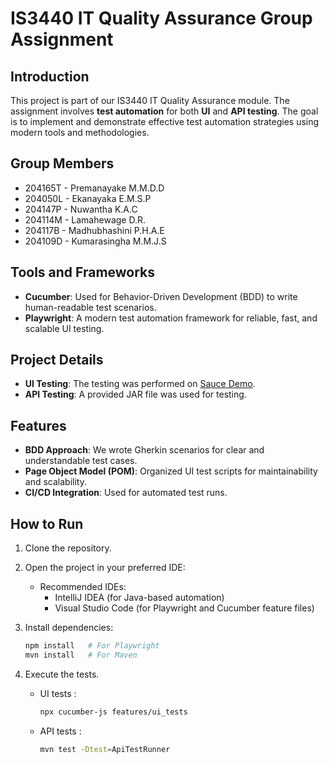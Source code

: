 # IS3440 IT Quality Assurance Group Assignment

## Introduction
This project is part of our IS3440 IT Quality Assurance module. The assignment involves **test automation** for both **UI** and **API testing**. The goal is to implement and 
demonstrate effective test automation strategies using modern tools and methodologies.
## Group Members
- 204165T - ⁠Premanayake M.M.D.D
- 204050L - Ekanayaka E.M.S.P
- 204147P - Nuwantha K.A.C
- 204114M - Lamahewage D.R.
- 204117B - Madhubhashini P.H.A.E
- 204109D - Kumarasingha M.M.J.S

## Tools and Frameworks
- **Cucumber**: Used for Behavior-Driven Development (BDD) to write human-readable test scenarios.
- **Playwright**: A modern test automation framework for reliable, fast, and scalable UI testing.

## Project Details
- **UI Testing**: The testing was performed on [Sauce Demo](https://www.saucedemo.com/).
- **API Testing**: A provided JAR file was used for testing.

## Features
- **BDD Approach**: We wrote Gherkin scenarios for clear and understandable test cases.
- **Page Object Model (POM)**: Organized UI test scripts for maintainability and scalability.
- **CI/CD Integration**: Used for automated test runs.

## How to Run
1. Clone the repository.
2. Open the project in your preferred IDE:
   - Recommended IDEs:
     - IntelliJ IDEA (for Java-based automation)
     - Visual Studio Code (for Playwright and Cucumber feature files)
3. Install dependencies:
   
   ```bash
   npm install   # For Playwright
   mvn install   # For Maven
4. Execute the tests.
      - UI tests :
        ```bash
        npx cucumber-js features/ui_tests
      - API tests :
        ```bash
        mvn test -Dtest=ApiTestRunner

